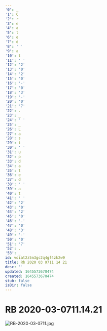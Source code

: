 ```yaml
---
'0': _
'1': C
'2': r
'3': e
'4': a
'5': t
'6': e
'7': d
'8': ' '
'9': a
'10': t
'11': ' '
'12': '2'
'13': '0'
'14': '2'
'15': '0'
'16': '-'
'17': '0'
'18': '3'
'19': '-'
'20': '0'
'21': '7'
'22': .
'23': _
'24': ' '
'25': _
'26': L
'27': a
'28': s
'29': t
'30': ' '
'31': u
'32': p
'33': d
'34': a
'35': t
'36': e
'37': d
'38': ' '
'39': a
'40': t
'41': ' '
'42': '2'
'43': '0'
'44': '2'
'45': '0'
'46': '-'
'47': '0'
'48': '3'
'49': '-'
'50': '0'
'51': '7'
'52': .
'53': _
id: voiat2z5n3gc2q4gf4zk2w9
title: Rb 2020 03 0711 14 21
desc: ''
updated: 1645573670474
created: 1645573670474
stub: false
isDir: false
---
```


# RB 2020-03-0711.14.21


![RB-2020-03-0711.jpg](/assets/rb-2020-03-0711-5rayih4dsxtj.jpg)

